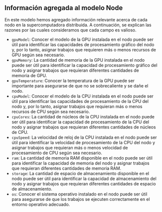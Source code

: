 Información agregada al modelo Node
-----------------------------------

En este modelo hemos agregado información relevante acerca de cada nodo en la supercomputadora distribuida. A continuación, se explican las razones por las cuales consideramos que cada campo es valioso.

*   `gpuModel`: Conocer el modelo de la GPU instalada en el nodo puede ser útil para identificar las capacidades de procesamiento gráfico del nodo y, por lo tanto, asignar trabajos que requieren más o menos recursos de GPU según sea necesario.
*   `gpuMemory`: La cantidad de memoria de la GPU instalada en el nodo puede ser útil para identificar la capacidad de procesamiento gráfico del nodo y asignar trabajos que requieran diferentes cantidades de memoria de GPU.
*   `gpuTemperature`: Conocer la temperatura de la GPU puede ser importante para asegurarse de que no se sobrecaliente y se dañe el nodo.
*   `cpuModel`: Conocer el modelo de la CPU instalada en el nodo puede ser útil para identificar las capacidades de procesamiento de la CPU del nodo y, por lo tanto, asignar trabajos que requieran más o menos recursos de CPU según sea necesario.
*   `cpuCores`: La cantidad de núcleos de la CPU instalada en el nodo puede ser útil para identificar la capacidad de procesamiento de la CPU del nodo y asignar trabajos que requieran diferentes cantidades de núcleos de CPU.
*   `cpuSpeed`: La velocidad de reloj de la CPU instalada en el nodo puede ser útil para identificar la velocidad de procesamiento de la CPU del nodo y asignar trabajos que requieran más o menos velocidad de procesamiento de CPU según sea necesario.
*   `ram`: La cantidad de memoria RAM disponible en el nodo puede ser útil para identificar la capacidad de memoria del nodo y asignar trabajos que requieran diferentes cantidades de memoria RAM.
*   `storage`: La cantidad de espacio de almacenamiento disponible en el nodo puede ser útil para identificar la capacidad de almacenamiento del nodo y asignar trabajos que requieran diferentes cantidades de espacio de almacenamiento.
*   `os`: Conocer el sistema operativo instalado en el nodo puede ser útil para asegurarse de que los trabajos se ejecuten correctamente en el entorno operativo adecuado.